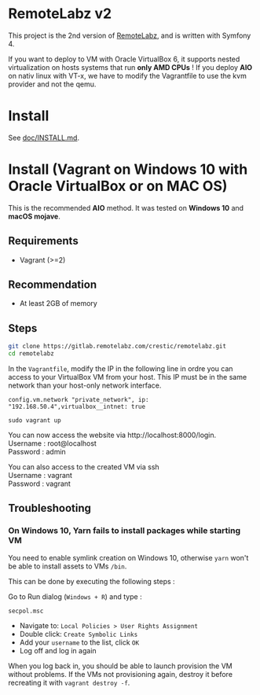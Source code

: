 RemoteLabz v2
=============

This project is the 2nd version of [RemoteLabz](remotelabz.univ-reims.fr), and is written with Symfony 4.

If you want to deploy to VM with Oracle VirtualBox 6, it supports nested virtualization on hosts systems that run **only AMD CPUs** ! If you deploy **AIO** on nativ linux with VT-x, we have to modify the Vagrantfile to use the kvm provider and not the qemu.

# Install

See [doc/INSTALL.md](doc/INSTALL.md).

# Install (Vagrant on Windows 10 with Oracle VirtualBox or on MAC OS)

This is the recommended **AIO** method. It was tested on **Windows 10** and **macOS mojave**.

## Requirements

- Vagrant (>=2)

## Recommendation

- At least 2GB of memory

## Steps

```bash
git clone https://gitlab.remotelabz.com/crestic/remotelabz.git
cd remotelabz
```
In the `Vagrantfile`, modify the IP in the following line in ordre you can access to your VirtualBox VM from your host. This IP must be in the same network than your host-only network interface.

`config.vm.network "private_network", ip: "192.168.50.4",virtualbox__intnet: true`

```
sudo vagrant up
```

You can now access the website via http://localhost:8000/login.  
Username : root@localhost  
Password : admin  

You can also access to the created VM via ssh  
Username : vagrant  
Password : vagrant  

## Troubleshooting

### On Windows 10, Yarn fails to install packages while starting VM

You need to enable symlink creation on Windows 10, otherwise `yarn` won't be able to install assets to VMs `/bin`.

This can be done by executing the following steps :

Go to Run dialog (`Windows + R`) and type :
```
secpol.msc
```

- Navigate to: `Local Policies > User Rights Assignment`
- Double click: `Create Symbolic Links`
- Add your `username` to the list, click `OK`
- Log off and log in again

When you log back in, you should be able to launch provision the VM without problems. If the VMs not provisioning again, destroy it before recreating it with `vagrant destroy -f`.
